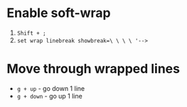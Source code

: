#                  Enable soft-wrap

1. `Shift + ;`
2. `set wrap linebreak showbreak=\ \ \ \ '-->`

#                  Move through wrapped lines

- `g + up` - go down 1 line
- `g + down` - go up 1 line